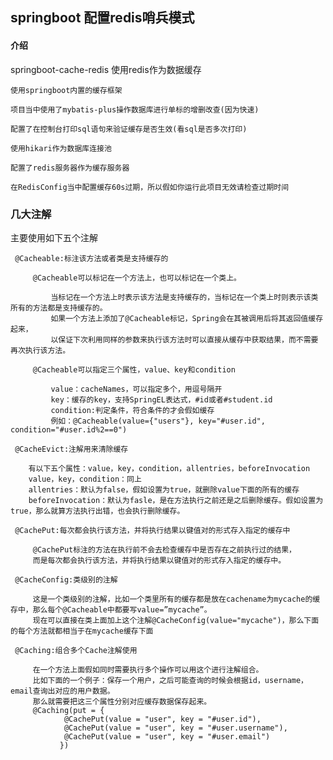 ## springboot 配置redis哨兵模式
#### 介绍

springboot-cache-redis  使用redis作为数据缓存

    使用springboot内置的缓存框架

    项目当中使用了mybatis-plus操作数据库进行单标的增删改查(因为快速)
	
	配置了在控制台打印sql语句来验证缓存是否生效(看sql是否多次打印)
	
	使用hikari作为数据库连接池
	
	配置了redis服务器作为缓存服务器
	
	在RedisConfig当中配置缓存60s过期，所以假如你运行此项目无效请检查过期时间
	
	
### 几大注解

主要使用如下五个注解

     @Cacheable:标注该方法或者类是支持缓存的
	 
	     @Cacheable可以标记在一个方法上，也可以标记在一个类上。
		 
		     当标记在一个方法上时表示该方法是支持缓存的，当标记在一个类上时则表示该类所有的方法都是支持缓存的。
             如果一个方法上添加了@Cacheable标记，Spring会在其被调用后将其返回值缓存起来，
		     以保证下次利用同样的参数来执行该方法时可以直接从缓存中获取结果，而不需要再次执行该方法。

	     @Cacheable可以指定三个属性，value、key和condition
		     
			 value：cacheNames，可以指定多个，用逗号隔开
			 key：缓存的key，支持SpringEL表达式，#id或者#student.id
			 condition:判定条件，符合条件的才会假如缓存
			 例如：@Cacheable(value={"users"}, key="#user.id", condition="#user.id%2==0")
		  
     @CacheEvict:注解用来清除缓存
	 
	    有以下五个属性：value，key，condition，allentries，beforeInvocation 
		value，key，condition：同上
		allentries：默认为false，假如设置为true，就删除value下面的所有的缓存
		beforeInvocation：默认为fasle，是在方法执行之前还是之后删除缓存。假如设置为true，那么就算方法执行出错，也会执行删除缓存。
	 
     @CachePut:每次都会执行该方法，并将执行结果以键值对的形式存入指定的缓存中
	 
	     @CachePut标注的方法在执行前不会去检查缓存中是否存在之前执行过的结果，
		 而是每次都会执行该方法，并将执行结果以键值对的形式存入指定的缓存中。
	 
     @CacheConfig:类级别的注解
	 
	     这是一个类级别的注解，比如一个类里所有的缓存都是放在cachename为mycache的缓存中，那么每个@Cacheable中都要写value=”mycache”。
		 现在可以直接在类上面加上这个注解@CacheConfig(value="mycache")，那么下面的每个方法就都相当于在mycache缓存下面
	 
     @Caching:组合多个Cache注解使用
	 
	     在一个方法上面假如同时需要执行多个操作可以用这个进行注解组合。
		 比如下面的一个例子：保存一个用户，之后可能查询的时候会根据id，username，email查询出对应的用户数据。
		 那么就需要把这三个属性分别对应缓存数据保存起来。
	     @Caching(put = {
                @CachePut(value = "user", key = "#user.id"),
                @CachePut(value = "user", key = "#user.username"),
                @CachePut(value = "user", key = "#user.email")
               })

